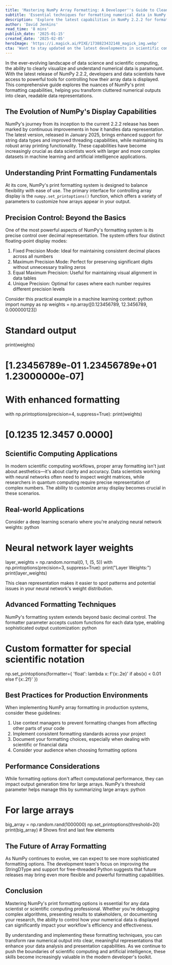 ```yaml
---
title: 'Mastering NumPy Array Formatting: A Developer''s Guide to Clean Data Representation'
subtitle: 'Essential techniques for formatting numerical data in NumPy 2.2.2'
description: 'Explore the latest capabilities in NumPy 2.2.2 for formatting array data output. Learn essential techniques for clean, readable numerical representations in scientific computing and data science applications, from basic precision control to advanced custom formatting options.'
author: 'David Jenkins'
read_time: '8 mins'
publish_date: '2025-01-15'
created_date: '2025-02-05'
heroImage: 'https://i.magick.ai/PIXE/1738823432148_magick_img.webp'
cta: 'Want to stay updated on the latest developments in scientific computing and data science? Follow us on LinkedIn for more expert insights and practical guides like this one!'
---
```


In the ever-evolving landscape of data science and scientific computing, the ability to clearly visualize and understand numerical data is paramount. With the latest release of NumPy 2.2.2, developers and data scientists have access to powerful tools for controlling how their array data is displayed. This comprehensive guide explores the nuances of NumPy's print formatting capabilities, helping you transform cluttered numerical outputs into clean, readable data representations.

## The Evolution of NumPy's Display Capabilities

NumPy's journey from its inception to the current 2.2.2 release has been marked by continuous improvements in how it handles data representation. The latest version, released in January 2025, brings enhanced support for string data types and improved threading capabilities, while maintaining its robust array printing functionality. These capabilities have become increasingly crucial as data scientists work with larger and more complex datasets in machine learning and artificial intelligence applications.

## Understanding Print Formatting Fundamentals

At its core, NumPy's print formatting system is designed to balance flexibility with ease of use. The primary interface for controlling array display is the `numpy.set_printoptions()` function, which offers a variety of parameters to customize how arrays appear in your output.

## Precision Control: Beyond the Basics

One of the most powerful aspects of NumPy's formatting system is its precise control over decimal representation. The system offers four distinct floating-point display modes:

1. Fixed Precision Mode: Ideal for maintaining consistent decimal places across all numbers
2. Maximum Precision Mode: Perfect for preserving significant digits without unnecessary trailing zeros
3. Equal Maximum Precision: Useful for maintaining visual alignment in data tables
4. Unique Precision: Optimal for cases where each number requires different precision levels

Consider this practical example in a machine learning context:
python
import numpy as np
weights = np.array([0.123456789, 12.3456789, 0.000000123])

# Standard output
print(weights)
# [1.23456789e-01 1.23456789e+01 1.23000000e-07]

# With enhanced formatting
with np.printoptions(precision=4, suppress=True):
    print(weights)
# [0.1235 12.3457 0.0000]


## Scientific Computing Applications

In modern scientific computing workflows, proper array formatting isn't just about aesthetics—it's about clarity and accuracy. Data scientists working with neural networks often need to inspect weight matrices, while researchers in quantum computing require precise representation of complex numbers. The ability to customize array display becomes crucial in these scenarios.

## Real-world Applications

Consider a deep learning scenario where you're analyzing neural network weights:
python
# Neural network layer weights
layer_weights = np.random.normal(0, 1, (5, 5))
with np.printoptions(precision=3, suppress=True):
    print("Layer Weights:")
    print(layer_weights)


This clean representation makes it easier to spot patterns and potential issues in your neural network's weight distribution.

## Advanced Formatting Techniques

NumPy's formatting system extends beyond basic decimal control. The formatter parameter accepts custom functions for each data type, enabling sophisticated output customization:
python
# Custom formatter for special scientific notation
np.set_printoptions(formatter={
    'float': lambda x: f'{x:.2e}' if abs(x) < 0.01 else f'{x:.2f}'
})


## Best Practices for Production Environments

When implementing NumPy array formatting in production systems, consider these guidelines:

1. Use context managers to prevent formatting changes from affecting other parts of your code
2. Implement consistent formatting standards across your project
3. Document your formatting choices, especially when dealing with scientific or financial data
4. Consider your audience when choosing formatting options

## Performance Considerations

While formatting options don't affect computational performance, they can impact output generation time for large arrays. NumPy's threshold parameter helps manage this by summarizing large arrays:
python
# For large arrays
big_array = np.random.rand(1000000)
np.set_printoptions(threshold=20)
print(big_array)  # Shows first and last few elements


## The Future of Array Formatting

As NumPy continues to evolve, we can expect to see more sophisticated formatting options. The development team's focus on improving the StringDType and support for free-threaded Python suggests that future releases may bring even more flexible and powerful formatting capabilities.

## Conclusion

Mastering NumPy's print formatting options is essential for any data scientist or scientific computing professional. Whether you're debugging complex algorithms, presenting results to stakeholders, or documenting your research, the ability to control how your numerical data is displayed can significantly impact your workflow's efficiency and effectiveness.

By understanding and implementing these formatting techniques, you can transform raw numerical output into clear, meaningful representations that enhance your data analysis and presentation capabilities. As we continue to push the boundaries of scientific computing and artificial intelligence, these skills become increasingly valuable in the modern developer's toolkit.
